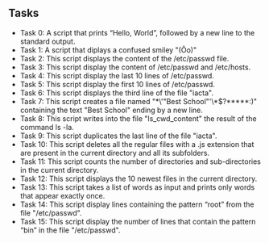  ## Tasks

- Task 0: A script that prints “Hello, World”, followed by a new line to the standard output.
- Task 1: A script that diplays a confused smiley "(Ôo)"
- Task 2: This script displays the content of the /etc/passwd file.
- Task 3: This script display the content of /etc/passwd and /etc/hosts.
- Task 4: This script display the last 10 lines of /etc/passwd.
- Task 5: This script display the first 10 lines of /etc/passwd.
- Task 6: This script displays the third line of the file "iacta".
- Task 7: This script creates a file named "\*\\'"Best School"\'\\*$\?\*\*\*\*\*:)" containing the text "Best School" ending by a new line.
- Task 8: This script writes into the file "ls_cwd_content" the result of the command ls -la.
- Task 9: This script duplicates the last line of the file "iacta".
- Task 10: This script deletes all the regular files with a .js extension that are present in the current directory and all its subfolders.
- Task 11: This script counts the number of directories and sub-directories in the current directory.
- Task 12: This script displays the 10 newest files in the current directory.
- Task 13: This script takes a list of words as input and prints only words that appear exactly once. 
- Task 14: This script display lines containing the pattern “root” from the file "/etc/passwd".
- Task 15: This script display the number of lines that contain the pattern “bin” in the file "/etc/passwd".
